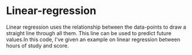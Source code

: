 # Linear-regression
Linear regression uses the relationship between the data-points to draw a straight line through all them.  This line can be used to predict future values.In this code, I've given an example on linear regression between hours of study and score. 
